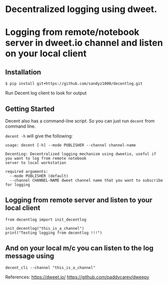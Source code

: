 # Decentralized logging using dweet.
# Logging from remote/notebook server in dweet.io channel and listen on your local client  

## Installation


```
$ pip install git+https://github.com/sandyz1000/decentlog.git
```

Run Decent log client to look for output

## Getting Started


Decent also has a command-line script. So you can just run `decent` from command line.

`decent -h` will give the following:

```
usage: decent [-h] --mode PUBLISHER --channel channel-name

DecentLog: Decentralized logging mechanism using dweetio, useful if you want to log from remote notebook 
server to local workstation 

required arguments:
  --mode PUBLISHER (default)
  --channel CHANNEL-NAME dweet channel name that you want to subscribe for logging

```

## Logging from remote server and listen to your local client

```
from decentlog import init_decentlog

init_decentlog("this_is_a_channel")
print("Testing logging from decentlog !!!")

```

## And on your local m/c you can listen to the log message using

```
decent_cli --channel "this_is_a_channel"
```

References: 
https://dweet.io/
https://github.com/paddycarey/dweepy
